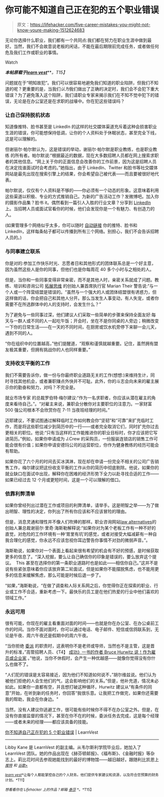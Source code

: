 # 你可能不知道自己正在犯的五个职业错误

> 原文：<https://lifehacker.com/five-career-mistakes-you-might-not-know-youre-making-1512624683>

无论你选择什么职业，我们都有一个共同点:我们都在努力在职业生涯中做到最好。当然，我们不会故意说老板的闲话，不能在最后期限前完成任务，或者做任何危及我们工作或职业的事情。

Watch

***本帖原载于***[***learn vest***](http://www.learnvest.com/2014/01/career-mistakes-not-to-make/)***。*T15】**

问题就在于“明知故犯”。我们可以很容易地避免我们知道的职业陷阱，但我们不知道的呢？更重要的是，当我们*认为*我们做出了正确的决定时，我们会不会犯下重大错误？为了避免落入这个陷阱，我们请职业专家来揭示我们在不知不觉中犯下的错误，无论是在办公室还是在求职的战壕中。你在犯这些错误吗？

### 让自己保持脱机状态

知道像推特、脸书甚至是 LinkedIn 的这样的社交媒体渠道充斥着这种会损害职业生涯的错误，你可能想保持低调，让你的个人资料处于休眠状态，甚至完全下线，这是可以理解的。

但谢丽尔·帕尔默认为，这是错误的举动，谢丽尔·帕尔默是职业教练，也是职业教练 的所有者。帕尔默说:“根据最近的数据，现在大多数招聘人员都在网上搜索求职者的其他信息。“网上关于你的正面信息会改善你的工作前景，因为这是招聘人员在决定找谁面试时会考虑的。”她指出，由于 LinkedIn、Twitter 和脸书等社交媒体网站是最先出现在搜索引擎上的结果，你会希望自己被代表——而且要被很好地代表。

帕尔默说，仅仅有个人资料是不够的——你必须有一个动态的形象。这意味着利用这些渠道以积极、专业的方式推销自己。为新的广告活动工作？发微博吧。加入你的摄影作品集？脸书 it。偶然看到一篇引人入胜的行业文章？分享到 [LinkedIn](https://lifehacker.com/how-can-i-make-linkedin-more-useful-in-landing-a-job-1066870899) 上。当招聘人员或面试官看你的时候，他们会发现你是一个有魅力、有创造力的人。

(如果管理多个网络似乎太多，你可以随时 [自动链接](http://smallbusiness.chron.com/facebook-twitter-linkedin-52410.html) 你的推特、脸书和 LinkedIn，这样每条帖子都可以传播到所有三个网络。别担心，我们不会告诉招聘人员的。)

### 与同事建立联系

你是对的:参加工作快乐时光、志愿者日和其他形式的团体联系总是一个好主意，因为虽然这些人是你的同事，但他们也是你每周花 40 多个小时与之相处的人。

但是，当你和一些同事变得非常亲密，而不是其他人时，亲密关系就成了问题。教练、培训和咨询公司 [拓展思维](http://xtho.com/) 的创始人兼首席执行官 Marian Their 警告说:“与一个人或一个阵营结盟是错误的。“虽然与一个强大的人或团体结盟很有诱惑力，但这样做的话，你会把自己和其他人分开。那么当发生人事变动，有人失宠，或者你需要不在所选群体中的人的支持时，会发生什么？”

为了避免与一些同事过深，他们建议人们采取一些简单的步骤来保持全面友好:每天与一群人或不同的人一起吃午饭；开会时，坐在不是你同桌的人旁边；稍微改变一下你的日常生活——在一天的不同时间，在厨房或饮水机旁停下来聊一会儿天，遇到不同的人。

“你在组织中的位置越高，”他们提醒道，“观察和谨慎就越重要。记住，虽然拥有盟友极其重要，但拥有挑战你的人也同样重要。”

### 支持收支平衡的工作

我们不需要告诉你，做一份与你最终职业道路无关的工作(想想:)来维持生计，同时寻找其他机会，或者兼职赚点外快并不可耻。此外，你的斗志会向未来的雇主展示你的勤奋和努力，对吗？不完全是。

就业市场专家 的总裁罗伯特·梅尔建议:“作为一名求职者，你应该从潜在雇主的角度来看待自己。”。“对雇主来说，兼职会分散你对主要职位的注意力。一家财富 500 强公司根本不会欣赏你在 7-11 当夜班经理的时间。”

迈耶建议，不要试图通过解释临时工作如何教会你“坚韧”和“可靠”来扩充临时工作，而是将这些职位减少到简历中的一行——或者完全取消它们，同时扩充你过去更相关的职位。他说:“只有当这样的工作能推进你的职业目标时，你才应该把它写进简历。”例如，如果你申请成为 J.Crew 的采购员，一份服装连锁店的销售工作可能会很有价值；如果你申请安德玛公司的运营职位，你作为健身教练的经历可能会有帮助。

如果你花了六个月的时间去买冰淇淋，现在却在申请一份完全不相关的公司广告销售工作，梅尔建议把这份收支平衡的工作从你的简历中彻底剔除。他说，如果你的就业缺口在面试中出现，解释你在困难的经济形势下全力以赴寻找合适的工作——如果已经过去 12 个月或更短时间，这是一个可以理解的借口。

### 依靠利弊清单

如果你曾经列出过潜在工作或项目的利弊清单，请举手。这是明智之举——为了做出明智、理性的决定，你列出了所有你应该和不应该冒险的理由。

但是，消息灵通和理性并不像人们吹捧的那样。职业咨询网站[law alternatives](http://lawternatives.blogspot.com/)的创始人兼总裁谢丽尔·里奇·海斯勒解释说:“如果你对为某个老板工作有一种不好的直觉，对危险的工作环境有一种‘胃里有坑’的感觉，或者对接受大幅减薪有一种自我合理化的感觉，你永远不应该忽视你耳边警告你事情不对劲的微弱声音。”。

海斯勒说，如果你对一个表面上看起来很有希望的机会有不好的预感，是时候获取更多的信息了。“深入挖掘，要么让自己确信你的印象是错误的，要么放弃这个提议。  This 甚至在选择你的第一条职业道路时也是如此——相信你自己。”这并不是说有些紧张意味着你应该放弃第二轮面试，但是如果你不能摆脱焦虑，也不能用更多的信息来缓解焦虑，那么可能是时候后退一步了。

“如果，”海斯勒说，“在做了调查和人际关系网之后，你觉得你正在探索的职业、行业或工作不合适，重新考虑一下。最快乐的员工是在他们热爱的行业中他们喜欢的领域工作。”

### 永远可用

很有可能，你现在的雇主看重面对面的时间——也就是你在办公室、在办公桌前工作的时间。当你不面对面时，你可以通过电话、电子邮件、短信或信鸽联系到，无论是午夜、周六午夜还是假期中的周六午夜。

“当你拒绝 [委派](https://lifehacker.com/how-to-get-more-involved-at-the-office-without-taking-1148891595) 的职责时，这表明你不是老师或导师，当然也不是主管，这是晋升的标准，”高管招聘人员、《T4】 [成功》一书的作者 Bruce Hurwitz 说！作为雇员或企业家](http://www.fishhookbooks.com/success---as-employee-or-entrepreneur.html) 。”他说，当你不休假时，会产生一种优越感——就像你觉得没有你什么也做不了。

“人们犯的错误是太容易接近，因为他们不知道如何说不，”胡尔维兹说。他们认为被他们拒绝的人会生他们的气，这会影响他们的关系。”但是，他补充道，情况未必如此。如果你一直都有空，并且想打破这种循环，Hurwitz 建议从“有条件的同意”开始，在听到新的任务时，你回答“我很乐意。让我把工作做完，如果你还需要我的帮助，我会在你身边。"

当然，没有人建议你逃避工作，很可能有些时候你不得不在办公室之外。但是，在没有你直接监督的情况下，甚至在你不在的时候，委派任务去完成，这是每个经理——或者未来的经理——都应该具备的技能。

[你不知道自己正在犯的 5 个职业错误](http://www.learnvest.com/2014/01/career-mistakes-not-to-make/) | LearnVest

* * *

Libby Kane 是 LearnVest 的副主编。从韦尔斯利学院毕业后，她加入了 LearnVest 团队。她的作品出现在《赫芬顿邮报》、《福布斯》、《金融时报》等杂志上。莉比花时间去参观她能找到的最好的博物馆——越旧越好。跟随利比凯恩上 [<small>*推特*</small>](http://www.twitter.com/LibbyKane) <small>*和*</small> [<small>*谷歌+*</small>](https://plus.google.com/u/0/109539035139636872319/posts)

[<small>*learn vest*</small>](https://www.learnvest.com/)<small>*让每个人都能掌控自己的个人财务。他们提供专家建议和资源，以及符合您预算的财务计划。*T11】</small>

<small>*想看看你在 Lifehacker 上的作品？邮箱*</small> [<small>*泰莎*</small>](https://mail.google.com/mail/?view=cm&fs=1&tf=1&to=tessa@lifehacker.com) <small>*。*T15】</small>